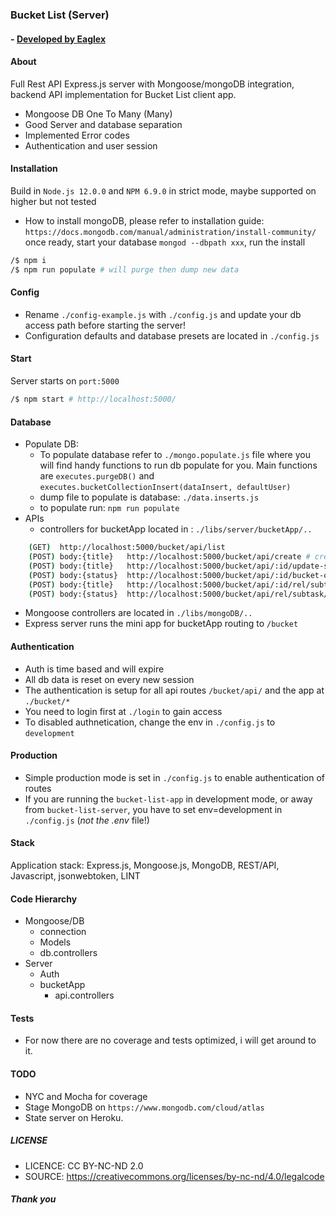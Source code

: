 
### Bucket List (Server)
#### - [ Developed by Eaglex ](http://eaglex.net)


#### About
Full Rest API Express.js server with Mongoose/mongoDB integration, backend API implementation for Bucket List client app. 

* Mongoose DB One To Many (Many)
* Good Server and database separation
* Implemented Error codes  
* Authentication and user session


#### Installation
Build in `Node.js 12.0.0` and `NPM 6.9.0` in strict mode, maybe supported on higher but not tested

* How to install mongoDB, please refer to installation guide: `https://docs.mongodb.com/manual/administration/install-community/` once ready, start your database `mongod --dbpath xxx`, run the install

```sh
/$ npm i 
/$ npm run populate # will purge then dump new data
```


#### Config
- Rename `./config-example.js` with `./config.js` and update your db access path before starting the server!
- Configuration defaults and database presets are located in `./config.js`


#### Start
Server starts on `port:5000` 

```sh
/$ npm start # http://localhost:5000/
```


#### Database
- Populate DB:
    - To populate database refer to `./mongo.populate.js` file where you will find handy functions to run db populate for you. Main functions are `executes.purgeDB()` and `executes.bucketCollectionInsert(dataInsert, defaultUser)`
    - dump file to populate is database: `./data.inserts.js`
    - to populate run: `npm run populate`
- APIs
    - controllers for bucketApp located in : `./libs/server/bucketApp/..`
  
```sh
    (GET)  http://localhost:5000/bucket/api/list
    (POST) body:{title}   http://localhost:5000/bucket/api/create # create initial bucket 
    (POST) body:{title}   http://localhost:5000/bucket/api/:id/update-status # update bucket status and all subtasks
    (POST) body:{status}  http://localhost:5000/bucket/api/:id/bucket-only-update-status # update only bucket status
    (POST) body:{title}   http://localhost:5000/bucket/api/:id/rel/subtask/create # create subtask in relation to bucket
    (POST) body:{status}  http://localhost:5000/bucket/api/rel/subtask/:todo_id/update-status # update subtask
```

* Mongoose controllers are located in `./libs/mongoDB/..`
* Express server runs the mini app for bucketApp routing to `/bucket`


#### Authentication
* Auth is time based and will expire
* All db data is reset on every new session
* The authentication is setup for all api routes `/bucket/api/` and the app at `./bucket/*`
* You need to login first at `./login` to gain access
* To disabled authnetication, change the env in `./config.js` to `development`


#### Production
* Simple production mode is set in `./config.js` to enable authentication of routes
* If you are running the `bucket-list-app` in development mode, or away from `bucket-list-server`, you have to set env=development in `./config.js` (_not the .env_ file!) 


#### Stack
Application stack: Express.js, Mongoose.js, MongoDB, REST/API, Javascript, jsonwebtoken, LINT


#### Code Hierarchy
- Mongoose/DB
  - connection
  - Models
  - db.controllers 
- Server
  - Auth
  - bucketApp
    - api.controllers



#### Tests

* For now there are no coverage and tests optimized, i will get around to it.


#### TODO

* NYC and Mocha for coverage
* Stage MongoDB on `https://www.mongodb.com/cloud/atlas`
* State server on Heroku. 



##### LICENSE

* LICENCE: CC BY-NC-ND 2.0
* SOURCE: https://creativecommons.org/licenses/by-nc-nd/4.0/legalcode


##### Thank you

